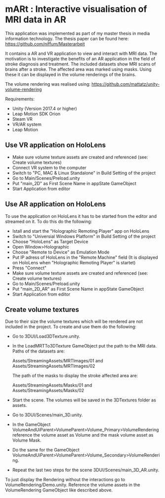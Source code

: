# mARt : Interactive visualisation of MRI data in AR

This application was implemented as part of my master thesis in media information technology. 
The thesis paper can be found here: https://github.com/niffum/Masterarbeit

It contains a AR and VR application to view and interact with MRI data. 
The motivation is to investigate the benefits of an AR application in the field of stroke diagnosis and treatment. 
The included datasets show MRI scans of brains after a stroke. The affected area was marked using masks.
Using these it can be displayed in the volume renderings of the brains. 

The volume rendering was realised using: https://github.com/mattatz/unity-volume-rendering

Requirements: 

- Unity (Version 2017.4 or higher)
- Leap Motion SDK Orion
- Steam VR
- VR/AR system 
- Leap Motion

## Use VR application on HoloLens 

- Make sure volume texture assets are created and referenced (see: Create volume textures)
- Connect VR system to the computer
- Switch to "PC, MAC & Linux Standalone" in Build Setting of the project
- Go to Main/Scenes/Preload.unity
- Put "main_2D" as First Scene Name in appState GameObject 
- Start Application from editor

## Use AR application on HoloLens 

To use the application on HoloLens it has to be started from the editor and streamed on it. 
To do this do the following:
- Istall and start the "Holographic Remoting Player" app on HoloLens
- Switch to "Universial Windows Platform" in Build Setting of the project
- Choose "HoloLens" as Target Device
- Open Window>Holographic
- Choose "Remote to Device" as Emulation Mode
- Put IP adress of HoloLens in the "Remote Machine" field (It is displayed on HoloLens when "Holographic Remoting Player" is startet)
- Press "Connect"
- Make sure volume texture assets are created and referenced (see: Create volume textures)
- Go to Main/Scenes/Preload.unity
- Put "main_2D_AR" as First Scene Name in appState GameObject 
- Start Application from editor

## Create volume textures

Due to their size the volume textures which will be rendered are not included in the project.
To create and use them do the following:

- Go to 3DUI/Load3DTexture.unity.
- In the LoadMRTTo3DTexture GameObject put the path to the MRI data. Paths of the datasets are:
	
	Assets/StreamingAssets/MRTImages/01
	and
	Assets/StreamingAssets/MRTImages/02

	The path of the masks to display the stroke affected area are:

	Assets/StreamingAssets/Masks/01
	and
	Assets/StreamingAssets/Masks/02

- Start the scene. The volumes will be saved in the 3DTextures folder as assets.
- Go to 3DUI/Scenes/main_3D.unity.
- In the GameObject VolumeAndUiParent>VolumeParent>Volume_Primary>VolumeRendering reference the volume asset as Volume and the mask volume asset as Volume Mask.
- Do the same for the GameObject VolumeAndUiParent>VolumeParent>Volume_Secondary>VolumeRendering.
- Repeat the last two steps for the scene 3DUI/Scenes/main_3D_AR.unity.

To just display the Rendering without the interactions go to VolumeRendering/Demo.unity.
Reference the volume assets in the VolumeRendering GameObject like described above.
